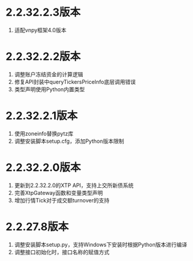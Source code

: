 
# 2.2.32.2.3版本

1. 适配vnpy框架4.0版本

# 2.2.32.2.2版本
1. 调整账户冻结资金的计算逻辑
2. 修复API封装中queryTickersPriceInfo底层调用错误
3. 类型声明使用Python内置类型

# 2.2.32.2.1版本
1. 使用zoneinfo替换pytz库
2. 调整安装脚本setup.cfg，添加Python版本限制

# 2.2.32.2.0版本

1. 更新到2.2.32.2.0的XTP API，支持上交所新债系统
2. 完善XtpGateway函数和变量类型声明
3. 增加行情Tick对于成交额turnover的支持

# 2.2.27.8版本

1. 调整安装脚本setup.py，支持Windows下安装时根据Python版本进行编译
2. 调整接口初始化时，接口名称的赋值方式
